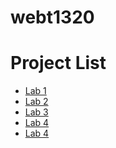 # webt1320

<h1>Project List</h1>
<ul>
    <li> 
    <a href="lab1/index.html" target="_blank">Lab 1</a>
    </li>
    <li>
    <a href="lab2/index.html" target="_blank">Lab 2</a>
    </li>
    <li>
    <a href="lab3/index.html" target="_blank">Lab 3</a>
    </li>
     <li>
    <a href="lab4/index.html" target="_blank">Lab 4</a>
    </li>
     <li>
    <a href="final/index.html" target="_blank">Lab 4</a>
    </li>
    
</ul>